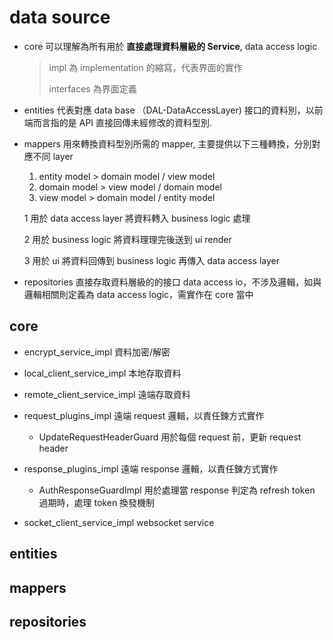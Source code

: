 # data source
- core
  可以理解為所有用於 **直接處理資料層級的 Service**, data access logic
    > impl 為 implementation 的縮寫，代表界面的實作
    >
    > interfaces 為界面定義   

- entities
  代表對應 data base （DAL-DataAccessLayer) 接口的資料別，以前端而言指的是 API 直接回傳未經修改的資料型別. 

- mappers
  用來轉換資料型別所需的 mapper, 主要提供以下三種轉換，分別對應不同 layer
  1) entity model > domain model / view model
  2) domain model > view model / domain model
  3) view model > domain model / entity model
  
  1 用於 data access layer 將資料轉入 business logic 處理
  
  2 用於 business logic 將資料理理完後送到 ui render
  
  3 用於 ui 將資料回傳到 business logic 再傳入 data access layer
  
- repositories
  直接存取資料層級的的接口 data access io，不涉及邏輯，如與邏輯相關則定義為 data access logic，需實作在 core 當中
  

## core
- encrypt_service_impl
  資料加密/解密
  
- local_client_service_impl
  本地存取資料
  
- remote_client_service_impl
  遠端存取資料

- request_plugins_impl
  遠端 request 邏輯，以責任鍊方式實作  
  - UpdateRequestHeaderGuard
    用於每個 request 前，更新 request header

- response_plugins_impl
  遠端 response 邏輯，以責任鍊方式實作
  - AuthResponseGuardImpl
    用於處理當 response 判定為 refresh token 過期時，處理 token 換發機制

- socket_client_service_impl
  websocket service



## entities

## mappers

## repositories
